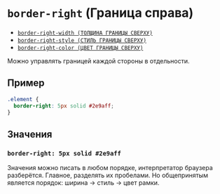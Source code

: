 # `border-right` (Граница справа)

- [`border-right-width (ТОЛЩИНА ГРАНИЦЫ СВЕРХУ)`](./border-right-width.md)
- [`border-right-style (СТИЛЬ ГРАНИЦЫ СВЕРХУ)`](./border-right-style.md)
- [`border-right-color (ЦВЕТ ГРАНИЦЫ СВЕРХУ)`](./border-right-color.md)

Можно управлять границей каждой стороны в отдельности.

## Пример

```css
.element {
  border-right: 5px solid #2e9aff;
}
```

## Значения

### `border-right: 5px solid #2e9aff`

Значения можно писать в любом порядке, интерпретатор браузера разберётся. Главное, разделять их пробелами. Но общепринятым является порядок: ширина → стиль → цвет рамки.
